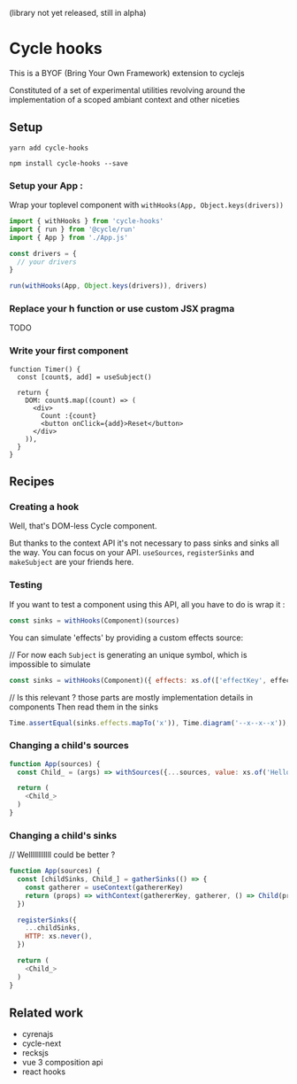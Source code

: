 (library not yet released, still in alpha)

# Cycle hooks

This is a BYOF (Bring Your Own Framework) extension to cyclejs

Constituted of a set of experimental utilities revolving around the implementation of a scoped ambiant context and other niceties

## Setup

```
yarn add cycle-hooks
```

```
npm install cycle-hooks --save
```

### Setup your App :

Wrap your toplevel component with `withHooks(App, Object.keys(drivers))`

```js
import { withHooks } from 'cycle-hooks'
import { run } from '@cycle/run'
import { App } from './App.js'

const drivers = {
  // your drivers
}

run(withHooks(App, Object.keys(drivers)), drivers)
```

### Replace your h function or use custom JSX pragma

TODO

### Write your first component

```tsx
function Timer() {
  const [count$, add] = useSubject()

  return {
    DOM: count$.map((count) => (
      <div>
        Count :{count}
        <button onClick={add}>Reset</button>
      </div>
    )),
  }
}
```

## Recipes

### Creating a hook

Well, that's DOM-less Cycle component.

But thanks to the context API it's not necessary to pass sinks and sinks all the way. You can focus on your API. `useSources`, `registerSinks` and `makeSubject` are your friends here.

### Testing

If you want to test a component using this API, all you have to do is wrap it :

```js
const sinks = withHooks(Component)(sources)
```

You can simulate 'effects' by providing a custom effects source:

// For now each `Subject` is generating an unique symbol, which is impossible to simulate

```js
const sinks = withHooks(Component)({ effects: xs.of(['effectKey', effectValue']) });
```

// Is this relevant ? those parts are mostly implementation details in components
Then read them in the sinks

```js
Time.assertEqual(sinks.effects.mapTo('x')), Time.diagram('--x--x--x'));
```

### Changing a child's sources

```js
function App(sources) {
  const Child_ = (args) => withSources({...sources, value: xs.of('Hello')}, () => Child(args))

  return (
    <Child_>
  )
}
```

### Changing a child's sinks

// Wellllllllllll could be better ?

```js
function App(sources) {
  const [childSinks, Child_] = gatherSinks(() => {
    const gatherer = useContext(gathererKey)
    return (props) => withContext(gathererKey, gatherer, () => Child(props))
  })

  registerSinks({
    ...childSinks,
    HTTP: xs.never(),
  })

  return (
    <Child_>
  )
}
```

## Related work

- cyrenajs
- cycle-next
- recksjs
- vue 3 composition api
- react hooks
